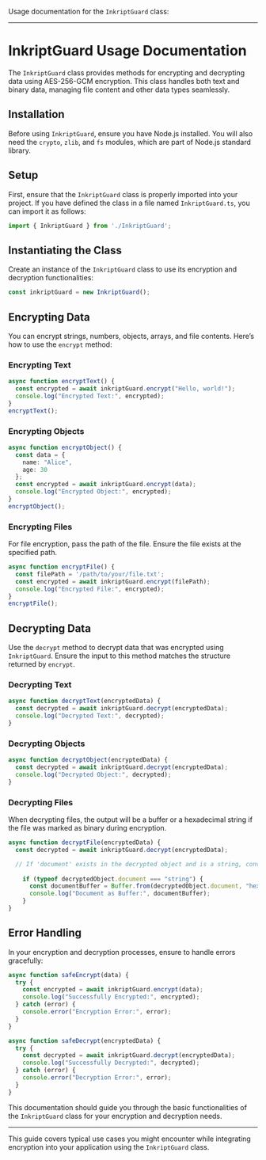 Usage documentation for the `InkriptGuard` class:

---

# InkriptGuard Usage Documentation

The `InkriptGuard` class provides methods for encrypting and decrypting data using AES-256-GCM encryption. This class handles both text and binary data, managing file content and other data types seamlessly.

## Installation

Before using `InkriptGuard`, ensure you have Node.js installed. You will also need the `crypto`, `zlib`, and `fs` modules, which are part of Node.js standard library.

## Setup

First, ensure that the `InkriptGuard` class is properly imported into your project. If you have defined the class in a file named `InkriptGuard.ts`, you can import it as follows:

```typescript
import { InkriptGuard } from './InkriptGuard';
```

## Instantiating the Class

Create an instance of the `InkriptGuard` class to use its encryption and decryption functionalities:

```typescript
const inkriptGuard = new InkriptGuard();
```

## Encrypting Data

You can encrypt strings, numbers, objects, arrays, and file contents. Here’s how to use the `encrypt` method:

### Encrypting Text

```typescript
async function encryptText() {
  const encrypted = await inkriptGuard.encrypt("Hello, world!");
  console.log("Encrypted Text:", encrypted);
}
encryptText();
```

### Encrypting Objects

```typescript
async function encryptObject() {
  const data = {
    name: "Alice",
    age: 30
  };
  const encrypted = await inkriptGuard.encrypt(data);
  console.log("Encrypted Object:", encrypted);
}
encryptObject();
```

### Encrypting Files

For file encryption, pass the path of the file. Ensure the file exists at the specified path.

```typescript
async function encryptFile() {
  const filePath = '/path/to/your/file.txt';
  const encrypted = await inkriptGuard.encrypt(filePath);
  console.log("Encrypted File:", encrypted);
}
encryptFile();
```

## Decrypting Data

Use the `decrypt` method to decrypt data that was encrypted using `InkriptGuard`. Ensure the input to this method matches the structure returned by `encrypt`.

### Decrypting Text

```typescript
async function decryptText(encryptedData) {
  const decrypted = await inkriptGuard.decrypt(encryptedData);
  console.log("Decrypted Text:", decrypted);
}
```

### Decrypting Objects

```typescript
async function decryptObject(encryptedData) {
  const decrypted = await inkriptGuard.decrypt(encryptedData);
  console.log("Decrypted Object:", decrypted);
}
```

### Decrypting Files

When decrypting files, the output will be a buffer or a hexadecimal string if the file was marked as binary during encryption.

```typescript
async function decryptFile(encryptedData) {
  const decrypted = await inkriptGuard.decrypt(encryptedData);

  // If 'document' exists in the decrypted object and is a string, convert it to a Buffer
  
    if (typeof decryptedObject.document === "string") {
      const documentBuffer = Buffer.from(decryptedObject.document, "hex");
      console.log("Document as Buffer:", documentBuffer);
    }
}
```

## Error Handling

In your encryption and decryption processes, ensure to handle errors gracefully:

```typescript
async function safeEncrypt(data) {
  try {
    const encrypted = await inkriptGuard.encrypt(data);
    console.log("Successfully Encrypted:", encrypted);
  } catch (error) {
    console.error("Encryption Error:", error);
  }
}

async function safeDecrypt(encryptedData) {
  try {
    const decrypted = await inkriptGuard.decrypt(encryptedData);
    console.log("Successfully Decrypted:", decrypted);
  } catch (error) {
    console.error("Decryption Error:", error);
  }
}
```

This documentation should guide you through the basic functionalities of the `InkriptGuard` class for your encryption and decryption needs.

--- 

This guide covers typical use cases you might encounter while integrating encryption into your application using the `InkriptGuard` class.
